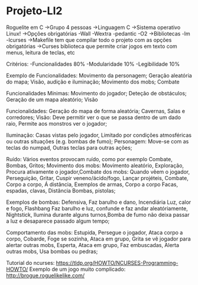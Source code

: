 # Projeto-LI2
Roguelite em C
->Grupo 4 pessoas
->Linguagem C
->Sistema operativo Linux!
->Opções obrigatórias -Wall -Wextra -pedantic -O2
->Bibliotecas -lm -lcurses
->Makefile tem que compilar todo o projeto com as opções obrigatórias
->Curses biblioteca que permite criar jogos em texto com menus, leitura de teclas, etc

Critérios:
-Funcionalidades 80%
-Modularidade 10%
-Legibilidade 10%


Exemplo de Funcionalidades: Movimento da personagem; Geração aleatória do mapa; Visão, audição e iluminação; Movimento dos mobs; Combate

Funcionalidades Mínimas: Movimento do jogador; Deteção de obstáculos; Geração de um mapa aleatório; Visão

Funcionalidades: Geração do mapa de forma aleatória; Cavernas, Salas e corredores; Visão: Deve permitir ver o que se passa dentro de um dado raio, Permite aos monstros ver o jogador;

Iluminação: Casas vistas pelo jogador, Limitado por condições atmosféricas ou outras situações (e.g. bombas de fumo); Personagem: Move-se com as teclas do numpad, Outras teclas para outras ações;

Ruído: Vários eventos provocam ruído, como por exemplo Combate, Bombas, Gritos; Movimento dos mobs: Movimento aleatório, Exploração, Procura ativamente o jogador,Combate dos mobs: Quando vêem o jogador, Perseguição, Gritar, Cuspir veneno/ácido/fogo, Lançar projéteis, Combate, Corpo a corpo, Á distância, Exemplos de armas, Corpo a corpo Facas, espadas, clavas, Distância Bombas, pistolas; 

Exemplos de bombas: Defensiva, Faz barulho e dano, Incendiária Luz, calor e fogo, Flashbang Faz barulho e luz, confunde e faz andar aleatóriamente, Nightstick, Ilumina durante alguns turnos,Bomba de fumo não deixa passar a luz e desaparece passado algum tempo;

Comportamento das mobs: Estupida, Persegue o jogador,  Ataca corpo a corpo, Cobarde, Foge se sozinha, Ataca em grupo,  Grita se vê jogador para alertar outras mobs, Esperta, Ataca em grupo, Faz embuscadas, Alerta outras mobs, Usa bombas ou pedras;



Tutorial do ncurses:
https://tldp.org/HOWTO/NCURSES-Programming-HOWTO/
Exemplo de um jogo muito complicado:
http://brogue.roguelikelike.com/

